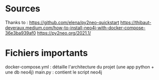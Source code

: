# Sources 
Thanks to :
https://github.com/elena/py2neo-quickstart
https://thibaut-deveraux.medium.com/how-to-install-neo4j-with-docker-compose-36e3ba939af0
https://py2neo.org/2021.1/

# Fichiers importants 
docker-compose.yml : détaille l'architecture du projet (une app python + une db neo4j)
main.py : contient le script neo4j 


